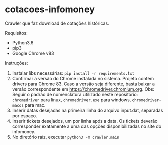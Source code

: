 # cotacoes-infomoney

Crawler que faz download de cotações históricas.

Requisitos:
- Python3.6
- pip3
- Google Chrome v83

Instruções:
1. Instalar libs necessárias: `pip install -r requirements.txt`
2. Confirmar a versão do Chrome instalada no sistema. Projeto contém drivers para Chrome 83. Caso a versão seja diferente, basta baixar a versão correspondente em https://chromedriver.chromium.org. Obs: Seguir o padrão de nomenclatura utilizado neste repositório: `chromedriver` para linux, `chromedriver.exe` para windows, `chromedriver-macos` para mac.
3. Inserir datas desejadas na primeira linha do arquivo input.dat, separadas por espaço.
4. Inserir tickets desejados, um por linha após a data. Os tickets deverão corresponder exatamente a uma das opções disponibilizadas no site do infomoney.
5. No diretório raíz, executar `python3 -m crawler.main`
